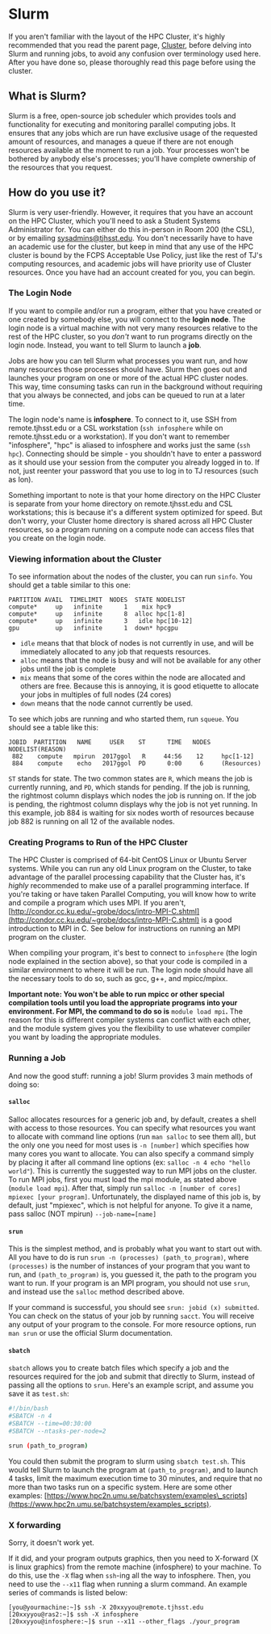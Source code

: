 # Slurm

If you aren't familiar with the layout of the HPC Cluster, it's highly recommended that you read the parent page, [Cluster,](./) before delving into Slurm and running jobs, to avoid any confusion over terminology used here. After you have done so, please thoroughly read this page before using the cluster.

## What is Slurm?

Slurm is a free, open-source job scheduler which provides tools and functionality for executing and monitoring parallel computing jobs. It ensures that any jobs which are run have exclusive usage of the requested amount of resources, and manages a queue if there are not enough resources available at the moment to run a job. Your processes won't be bothered by anybody else's processes; you'll have complete ownership of the resources that you request.

## How do you use it?

Slurm is very user-friendly. However, it requires that you have an account on the HPC Cluster, which you'll need to ask a Student Systems Administrator for. You can either do this in-person in Room 200 \(the CSL\), or by emailing [sysadmins@tjhsst.edu](mailto:sysadmins@tjhsst.edu). You don't necessarily have to have an academic use for the cluster, but keep in mind that any use of the HPC cluster is bound by the FCPS Acceptable Use Policy, just like the rest of TJ's computing resources, and academic jobs will have priority use of Cluster resources. Once you have had an account created for you, you can begin.

### The Login Node

If you want to compile and/or run a program, either that you have created or one created by somebody else, you will connect to the **login node**. The login node is a virtual machine with not very many resources relative to the rest of the HPC cluster, so you _don't_ want to run programs directly on the login node. Instead, you want to tell Slurm to launch a **job**.

Jobs are how you can tell Slurm what processes you want run, and how many resources those processes should have. Slurm then goes out and launches your program on one or more of the actual HPC cluster nodes. This way, time consuming tasks can run in the background without requiring that you always be connected, and jobs can be queued to run at a later time.

The login node's name is **infosphere**. To connect to it, use SSH from remote.tjhsst.edu or a CSL workstation \(`ssh infosphere` while on remote.tjhsst.edu or a workstation\). If you don't want to remember "infosphere", "hpc" is aliased to infosphere and works just the same \(`ssh hpc`\). Connecting should be simple - you shouldn't have to enter a password as it should use your session from the computer you already logged in to. If not, just reenter your password that you use to log in to TJ resources \(such as Ion\).

Something important to note is that your home directory on the HPC Cluster is separate from your home directory on remote.tjhsst.edu and CSL workstations; this is because it's a different system optimized for speed. But don't worry, your Cluster home directory is shared across all HPC Cluster resources, so a program running on a compute node can access files that you create on the login node.

### Viewing information about the Cluster

To see information about the nodes of the cluster, you can run `sinfo`. You should get a table similar to this one:

```text
PARTITION AVAIL  TIMELIMIT  NODES  STATE NODELIST
compute*     up   infinite      1    mix hpc9
compute*     up   infinite      8  alloc hpc[1-8]
compute*     up   infinite      3   idle hpc[10-12]
gpu          up   infinite      1  down* hpcgpu
```

* `idle` means that that block of nodes is not currently in use, and will be immediately allocated to any job that requests resources.
* `alloc` means that the node is busy and will not be available for any other jobs until the job is complete
* `mix` means that some of the cores within the node are allocated and others are free. Because this is annoying, it is good etiquette to allocate your jobs in multiples of full nodes \(24 cores\)
* `down` means that the node cannot currently be used.

To see which jobs are running and who started them, run `squeue`. You should see a table like this:

```text
JOBID  PARTITION   NAME     USER    ST      TIME   NODES  NODELIST(REASON)
 882    compute   mpirun  2017ggol   R     44:56    12     hpc[1-12]
 884    compute    echo   2017ggol  PD      0:00     6     (Resources)
```

`ST` stands for state. The two common states are `R`, which means the job is currently running, and `PD`, which stands for pending. If the job is running, the rightmost column displays which nodes the job is running on. If the job is pending, the rightmost column displays why the job is not yet running. In this example, job 884 is waiting for six nodes worth of resources because job 882 is running on all 12 of the available nodes.

### Creating Programs to Run of the HPC Cluster

The HPC Cluster is comprised of 64-bit CentOS Linux or Ubuntu Server systems. While you can run any old Linux program on the Cluster, to take advantage of the parallel processing capability that the Cluster has, it's _highly_ recommended to make use of a parallel programming interface. If you're taking or have taken Parallel Computing, you will know how to write and compile a program which uses MPI. If you aren't, [http://condor.cc.ku.edu/~grobe/docs/intro-MPI-C.shtml](http://condor.cc.ku.edu/~grobe/docs/intro-MPI-C.shtml) is a good introduction to MPI in C. See below for instructions on running an MPI program on the cluster.

When compiling your program, it's best to connect to `infosphere` \(the login node explained in the section above\), so that your code is compiled in a similar environment to where it will be run. The login node should have all the necessary tools to do so, such as gcc, g++, and mpicc/mpixx.

**Important note: You won't be able to run mpicc or other special compilation tools until you load the appropriate programs into your environment. For MPI, the command to do so is** `module load mpi`**.** The reason for this is different compiler systems can conflict with each other, and the module system gives you the flexibility to use whatever compiler you want by loading the appropriate modules.

### Running a Job

And now the good stuff: running a job! Slurm provides 3 main methods of doing so:

#### `salloc`

Salloc allocates resources for a generic job and, by default, creates a shell with access to those resources. You can specify what resources you want to allocate with command line options \(run `man salloc` to see them all\), but the only one you need for most uses is `-n [number]` which specifies how many cores you want to allocate. You can also specify a command simply by placing it after all command line options \(ex: `salloc -n 4 echo "hello world"`\). This is currently the suggested way to run MPI jobs on the cluster. To run MPI jobs, first you must load the mpi module, as stated above \(`module load mpi`\). After that, simply run `salloc -n [number of cores] mpiexec [your program]`. Unfortunately, the displayed name of this job is, by default, just "mpiexec", which is not helpful for anyone. To give it a name, pass salloc \(NOT mpirun\) `--job-name=[name]`

#### `srun`

This is the simplest method, and is probably what you want to start out with. All you have to do is run `srun -n (processes) (path_to_program)`, where `(processes)` is the number of instances of your program that you want to run, and `(path_to_program)` is, you guessed it, the path to the program you want to run. If your program is an MPI program, you should not use `srun`, and instead use the `salloc` method described above.

If your command is successful, you should see `srun: jobid (x) submitted`. You can check on the status of your job by running `sacct`. You will receive any output of your program to the console. For more resource options, run `man srun` or use the official Slurm documentation.

#### `sbatch`

`sbatch` allows you to create batch files which specify a job and the resources required for the job and submit that directly to Slurm, instead of passing all the options to `srun`. Here's an example script, and assume you save it as `test.sh`:

```bash
#!/bin/bash
#SBATCH -n 4
#SBATCH --time=00:30:00
#SBATCH --ntasks-per-node=2

srun (path_to_program)
```

You could then submit the program to slurm using `sbatch test.sh`. This would tell Slurm to launch the program at `(path_to_program)`, and to launch 4 tasks, limit the maximum execution time to 30 minutes, and require that no more than two tasks run on a specific system. Here are some other examples: [https://www.hpc2n.umu.se/batchsystem/examples\_scripts](https://www.hpc2n.umu.se/batchsystem/examples_scripts).

### X forwarding

Sorry, it doesn't work yet.

If it did, and your program outputs graphics, then you need to X-forward \(X is linux graphics\) from the remote machine \(infosphere\) to your machine. To do this, use the `-X` flag when `ssh`-ing all the way to infosphere. Then, you need to use the `--x11` flag when running a slurm command. An example series of commands is listed below:

```text
[you@yourmachine:~]$ ssh -X 20xxyyou@remote.tjhsst.edu
[20xxyyou@ras2:~]$ ssh -X infosphere
[20xxyyou@infosphere:~]$ srun --x11 --other_flags ./your_program
```

